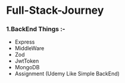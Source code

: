 # Full-Stack-Journey
### 1.BackEnd Things :-
- Express
- MiddleWare
- Zod
- JwtToken
- MongoDB
- Assignment (Udemy Like Simple BackEnd)
